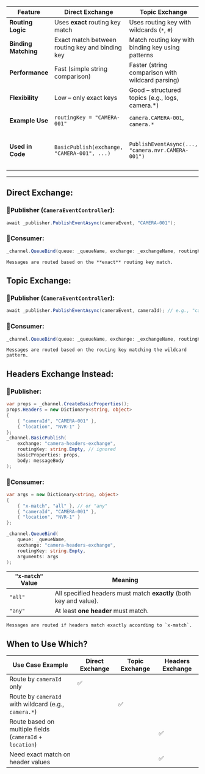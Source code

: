 | Feature              | Direct Exchange                                 | Topic Exchange                                    | Headers Exchange                                                                             |
| -------------------- | ----------------------------------------------- | ------------------------------------------------- | -------------------------------------------------------------------------------------------- |
| **Routing Logic**    | Uses **exact** routing key match                | Uses routing key with wildcards (`*`, `#`)        | Uses message headers for routing                                                             |
| **Binding Matching** | Exact match between routing key and binding key | Match routing key with binding key using patterns | Match headers using exact key-value pairs or `"x-match"` logic                               |
| **Performance**      | Fast (simple string comparison)                 | Faster (string comparison with wildcard parsing)  | Slightly slower (more complex matching logic)                                                |
| **Flexibility**      | Low – only exact keys                           | Good – structured topics (e.g., logs, camera.\*)  | High – complex filtering (e.g., multiple attributes)                                         |
| **Example Use**      | `routingKey = "CAMERA-001"`                     | `camera.CAMERA-001`, `camera.*`                   | `{ cameraId: CAMERA-001, location: "NVR-1" }`                                                |
| **Used in Code**     | `BasicPublish(exchange, "CAMERA-001", ...)`     | `PublishEventAsync(..., "camera.nvr.CAMERA-001")` | `PublishEventAsync(..., headers: new Dictionary<string, object>{{"cameraId","CAMERA-001"}})` |

---

## Direct Exchange:

### 🔸Publisher (`CameraEventController`):

```csharp
await _publisher.PublishEventAsync(cameraEvent, "CAMERA-001");
```

### 🔸Consumer:

```csharp
_channel.QueueBind(queue: _queueName, exchange: _exchangeName, routingKey: "CAMERA-001");
```

    Messages are routed based on the **exact** routing key match.

## Topic Exchange:

### 🔸Publisher (`CameraEventController`):

```csharp
await _publisher.PublishEventAsync(cameraEvent, cameraId); // e.g., "camera.nvr.CAMERA-001"
```

### 🔸Consumer:

```csharp
_channel.QueueBind(queue: _queueName, exchange: _exchangeName, routingKey: "camera.nvr.*");
```

    Messages are routed based on the routing key matching the wildcard pattern.

## Headers Exchange Instead:

### 🔸Publisher:

```csharp
var props = _channel.CreateBasicProperties();
props.Headers = new Dictionary<string, object>
{
    { "cameraId", "CAMERA-001" },
    { "location", "NVR-1" }
};
_channel.BasicPublish(
    exchange: "camera-headers-exchange",
    routingKey: string.Empty, // ignored
    basicProperties: props,
    body: messageBody
);
```

### 🔸Consumer:

```csharp
var args = new Dictionary<string, object>
{
    { "x-match", "all" }, // or "any"
    { "cameraId", "CAMERA-001" },
    { "location", "NVR-1" }
};

_channel.QueueBind(
    queue: _queueName,
    exchange: "camera-headers-exchange",
    routingKey: string.Empty,
    arguments: args
);
```
| `"x-match"` Value | Meaning                                                            |
| ----------------- | ------------------------------------------------------------------ |
| `"all"`           | All specified headers must match **exactly** (both key and value). |
| `"any"`           | At least **one header** must match.                                |

    Messages are routed if headers match exactly according to `x-match`.

## When to Use Which?

| Use Case Example                                         | Direct Exchange | Topic Exchange | Headers Exchange |
| -------------------------------------------------------- | --------------- | -------------- | ---------------- |
| Route by `cameraId` only                                 | ✅               |                |                  |
| Route by `cameraId` with wildcard (e.g., `camera.*`)     |                 | ✅              |                  |
| Route based on multiple fields (`cameraId` + `location`) |                 |                | ✅                |
| Need exact match on header values                        |                 |                | ✅                |
